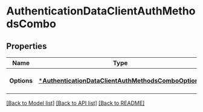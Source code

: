 # AuthenticationDataClientAuthMethodsCombo

## Properties
Name | Type | Description | Notes
------------ | ------------- | ------------- | -------------
**Options** | [***AuthenticationDataClientAuthMethodsComboOptions**](Authentication_Data_ClientAuthMethodsCombo_options.md) |  | [optional] [default to null]

[[Back to Model list]](../README.md#documentation-for-models) [[Back to API list]](../README.md#documentation-for-api-endpoints) [[Back to README]](../README.md)

